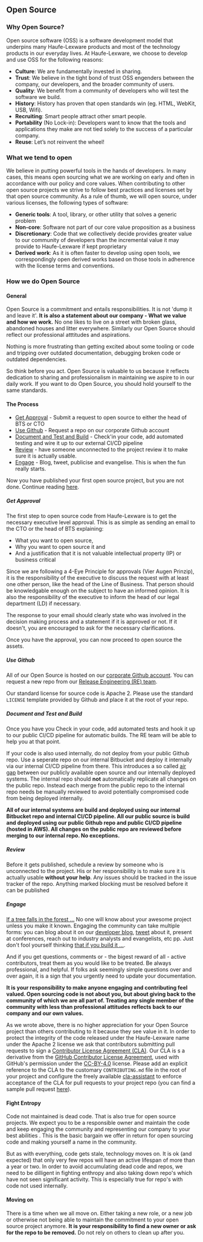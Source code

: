 ## Open Source

### Why Open Source?
Open source software (OSS) is a software development model that underpins many Haufe-Lexware products and most of the technology products in our everyday lives. At Haufe-Lexware, we choose to develop and use OSS for the following reasons:

* **Culture**: We are fundamentally invested in sharing.
* **Trust**: We believe in the tight bond of trust OSS engenders between the company, our developers, and the broader community of users.
* **Quality**: We benefit from a community of developers who will test the software we build.
* **History**: History has proven that open standards win (eg. HTML, WebKit, USB, Wifi).
* **Recruiting**: Smart people attract other smart people.
* **Portability** (No Lock-in): Developers want to know that the tools and applications they make are not tied solely to the success of a particular company.
* **Reuse**: Let’s not reinvent the wheel!

### What we tend to open
We believe in putting powerful tools in the hands of developers. In many cases, this means open sourcing what we are working on early and often in accordance with our policy and core values. When contributing to other open source projects we strive to follow best practices and licenses set by that open source community. As a rule of thumb, we will open source, under various licenses, the following types of software:

* **Generic tools**: A tool, library, or other utility that solves a generic problem
* **Non-core**: Software not part of our core value proposition as a business
* **Discretionary**: Code that we collectively decide provides greater value to our community of developers than the incremental value it may provide to Haufe-Lexware if kept proprietary
* **Derived work**: As it is often faster to develop using open tools, we correspondingly open derived works based on those tools in adherence with the license terms and conventions.

### How we do Open Source

#### General
Open Source is a commitment and entails responsibilities. It is not 'dump it and leave it'. **It is also a statement about our company -  What we value and how we work.** No one likes to live on a street with broken glass, abandoned houses and litter everywhere. Similarly our Open Source should reflect our professional atttitudes and aspirations.

Nothing is more frustrating than getting excited about some tooling or code and tripping over outdated documentation, debugging broken code or outdated dependencies. 

So think before you act. Open Source is valuable to us because it reflects dedication to sharing and professionalism in maintaining we aspire to in our daily work. If you want to do Open Source, you should hold yourself to the same standards.

#### The Process

- [Get Approval](#get_approval) - Submit a request to open source to either the head of BTS or CTO
- [Use Github](#use_github) - Request a repo on our corporate Github account
- [Document and Test and Build](#document_and_test_and_build) - Check'in your code, add automated testing and wire it up to our external CI/CD pipeline
- [Review](#review) - have someone unconnected to the project review it to make sure it is actually usable. 
- [Engage](#engage) - Blog, tweet, publicise and evangelise. This is when the fun really starts.

Now you have published your first open source project, but you are not done. Continue reading [here](#fight_entropy).

##### Get Approval
The first step to open source code from Haufe-Lexware is to get the necessary executive level approval. This is as simple as sending an email to the CTO or the head of BTS explaining:

* What you want to open source, 
* Why you want to open source it and 
* And a justification that it is not valuable intellectual property (IP) or business critical

Since we are following a 4-Eye Principle for approvals (Vier Augen Prinzip),  it is the responsibility of the executive to discuss the request with at least one other person, like the head of the Line of Business. That person should be knowledgable enough on the subject to have an informed opinion. It is also  the responsibility of the executive to inform the head of our legal department (LD) if necessary. 

The response to your email should clearly state who was involved in the decision making process and a statement if it is approved or not. If it doesn't, you are encouraged to ask for the necessary clarifications. 

Once you have the approval, you can now proceed to open source the assets.

##### Use Github
All of our Open Source is hosted on our [corporate Github account](https://github.com/Haufe-Lexware). You can request a new repo from our [Release Engineering (RE) team](mailto:_HL_PT_RE@haufe-lexware.com).

Our standard license for source code is Apache 2. Please use the standard `LICENSE` template provided by Github and place it at the root of your repo.

##### Document and Test and Build
Once you have you Check in your code, add automated tests and hook it up to our public CI/CD pipeline for automatic builds. The RE team will be able to help you at that point. 

If your code is also used internally, do not deploy from your public Github repo. Use a seperate repo on our internal Bitbucket and deploy it internally via our internal CI/CD pipeline from there. This introduces a so called [air gap](https://en.wikipedia.org/wiki/Air_gap_(networking)) between our publicly available open source and our internally deployed systems. The internal repo should **not** automatically replicate all changes on the public repo. Instead each merge from the public repo to the internal repo needs be manually reviewed to avoid potentially compromised code from being deployed internally. 

**All of our internal systems are build and deployed using our internal Bitbucket repo and internal CI/CD pipeline. All our public source is build and deployed using our public Github repo and public CI/CD pipeline (hosted in AWS). All changes on the public repo are reviewed before merging to our internal repo. No exceptions.**

##### Review
Before it gets published, schedule a review by someone who is unconnected to the project. His or her responsibility is to make sure it is actually usable **without your help**. Any issues should be tracked in the issue tracker of the repo. Anything marked blocking must be resolved before it can be published

##### Engage
[If a tree falls in the forest ...](https://en.wikipedia.org/wiki/If_a_tree_falls_in_a_forest) No one will know about your awesome project unless you make it known. Engaging the community can take multiple forms: you can blog about it on our [developer blog](http://dev.haufe-lexware.com), [tweet](https://twitter.com/haufedev) about it, present at conferences, reach out to industry analysts and evangelists, etc pp. Just don't fool yourself thinking [that if you build it ...](https://www.entrepreneur.com/article/227850). 

And if you get questions, comments or - the bigest reward of all - active contributors, treat them as you would like to be treated. Be always professional, and helpful. If folks ask seemingly simple questions over and over again, it is a sign that you urgently need to update your documentation. 

**It is your responsibility to make anyone engaging and contributing feel valued. Open sourcing code is not about you, but about giving back to the community of which we are all part of. Treating any single member of the community with less than professional attitudes reflects back to our company and our own values.**

As we wrote above, there is no higher appreciation for your Open Source project than others contributing to it because they see value in it. In order to protect the integrity of the code released under the Haufe-Lexware name under the Apache 2 license we ask that contributors submitting pull requests to sign a [Contributor License Agreement (CLA)](https://gist.github.com/DonMartin76/b35182c830fad771d31e2cd98be2b9ac). Our CLA is s a derivative from the [GitHub Contributor License Agreement](https://cla.github.com/agreement), used with GitHub's permission under the [CC-BY-4.0](https://creativecommons.org/licenses/by/4.0/) license. Please add an explicit reference to the CLA to the customary `CONTRIBUTING.md` file in the root of your project and configure the freely available [cla-assistant](https://cla-assistant.io) to enforce acceptance of the CLA for pull requests to your project repo (you can find a sample pull request [here](https://github.com/apim-haufe-io/wicked.portal/pull/8)).

#### Fight Entropy
Code not maintained is dead code. That is also true for open source projects. We expect you to be a responsible owner and maintain the code and keep engaging the community and representing our company to your best abilities . This is the basic bargain we offer in return for open sourcing code and making yourself a name in the community.

But as with everything, code gets stale, technology moves on. It is ok (and expected) that only very few repos will have an active lifespan of more than a year or two. In order to avoid accumulating dead code and repos, we need to be dilligent in fighting enthropy and also taking down repo's which have not seen significant activity. This is especially true for repo's with code not used internally.

#### Moving on
There is a time when we all move on. Either taking a new role, or a new job or otherwise not being able to maintain the commitment to your open source project anymore. **It is your responsibility to find a new owner or ask for the repo to be removed.** Do not rely on others to clean up after you. 
